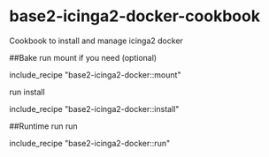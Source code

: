 # base2-icinga2-docker-cookbook
Cookbook to install and manage icinga2 docker

##Bake
run mount if you need (optional)

include_recipe "base2-icinga2-docker::mount"

run install

include_recipe "base2-icinga2-docker::install"

##Runtime
run run

include_recipe "base2-icinga2-docker::run"
